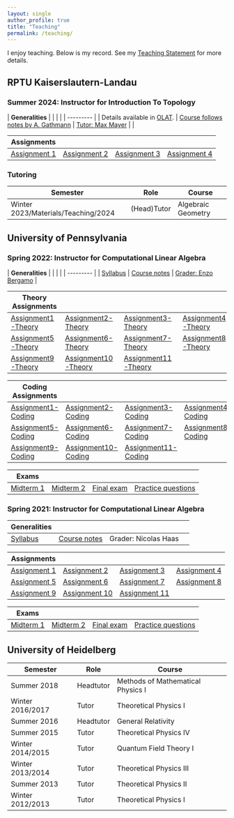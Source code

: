 ```yaml
---
layout: single
author_profile: true
title: "Teaching"
permalink: /teaching/
---
```


I enjoy teaching. Below is my record. See my [Teaching Statement](/Materials/General/TeachingStatementMartinBies.pdf) for more details.


## RPTU Kaiserslautern-Landau

### Summer 2024: Instructor for Introduction To Topology

| **Generalities** | | | |
| --------- |
| Details available in [OLAT](https://olat.vcrp.de/dmz/). | [Course follows notes by A. Gathmann](https://agag-gathmann.math.rptu.de/class/topo-2023/topo-2023.pdf) | [Tutor: Max Mayer](https://math.rptu.de/ags/agag/personen/mitglieder) | |


| **Assignments** | | | |
| ---- | ---- | ---- | ---- |
[Assignment 1](/Materials/Teaching/2024/Blatt-1.pdf) | [Assignment 2](/Materials/Teaching/2024/Blatt-2.pdf) | [Assignment 3](/Materials/Teaching/2024/Blatt-3.pdf) | [Assignment 4](/Materials/Teaching/2024/Blatt-4.pdf) |



### Tutoring

| **Semester** | **Role** | **Course** |
| ---- |---- | ---- |
| Winter 2023/Materials/Teaching/2024 | (Head)Tutor | Algebraic Geometry |



## University of Pennsylvania

### Spring 2022: Instructor for Computational Linear Algebra

| **Generalities** | | | |
| --------- |
| [Syllabus](/Materials/Teaching/2022/Syllabus.pdf) | [Course notes](/Materials/Teaching/2022/ComputationalLinearAlgebra-2022.pdf) | [Grader: Enzo Bergamo](https://www.enzobergamo.com/) |

| **Theory Assignments** | | | |
| ---- | ---- | ---- | ---- |
| [Assignment1-Theory](/Materials/Teaching/2022/Assignment1-Theory.pdf) | [Assignment2-Theory](/Materials/Teaching/2022/Assignment2-Theory.pdf) | [Assignment3-Theory](/Materials/Teaching/2022/Assignment3-Theory.pdf) | [Assignment4-Theory](/Materials/Teaching/2022/Assignment4-Theory.pdf) |
| [Assignment5-Theory](/Materials/Teaching/2022/Assignment5-Theory.pdf) | [Assignment6-Theory](/Materials/Teaching/2022/Assignment6-Theory.pdf) | [Assignment7-Theory](/Materials/Teaching/2022/Assignment7-Theory.pdf) | [Assignment8-Theory](/Materials/Teaching/2022/Assignment8-Theory.pdf) |
| [Assignment9-Theory](/Materials/Teaching/2022/Assignment9-Theory.pdf) | [Assignment10-Theory](/Materials/Teaching/2022/Assignment10-Theory.pdf) | [Assignment11-Theory](/Materials/Teaching/2022/Assignment11-Theory.pdf) | |

| **Coding Assignments** | | | |
| ---- | ---- | ---- | ---- |
| [Assignment1-Coding](/Materials/Teaching/2022/Assignment1-Coding.pdf) | [Assignment2-Coding](/Materials/Teaching/2022/Assignment2-Coding.pdf) | [Assignment3-Coding](/Materials/Teaching/2022/Assignment3-Coding.pdf) | [Assignment4-Coding](/Materials/Teaching/2022/Assignment4-Coding.pdf) |
| [Assignment5-Coding](/Materials/Teaching/2022/Assignment5-Coding.pdf) | [Assignment6-Coding](/Materials/Teaching/2022/Assignment6-Coding.pdf) | [Assignment7-Coding](/Materials/Teaching/2022/Assignment7-Coding.pdf) | [Assignment8-Coding](/Materials/Teaching/2022/Assignment8-Coding.pdf) |
| [Assignment9-Coding](/Materials/Teaching/2022/Assignment9-Coding.pdf) | [Assignment10-Coding](/Materials/Teaching/2022/Assignment10-Coding.pdf) | [Assignment11-Coding](/Materials/Teaching/2022/Assignment11-Coding.pdf) | |

| **Exams** | | | |
| ---- | ---- | ---- | ---- |
| [Midterm 1](/Materials/Teaching/2022/Midterm1.pdf) | [Midterm 2](/Materials/Teaching/2022/Midterm2.pdf) | [Final exam](/Materials/Teaching/2022/FinalExam.pdf) | [Practice questions](/Materials/Teaching/2022/Practice.pdf) |


### Spring 2021: Instructor for Computational Linear Algebra

| **Generalities** | | | |
| ---- | ---- | ---- | ---- |
| [Syllabus](/Materials/Teaching/2021/Syllabus.pdf) | [Course notes](/Materials/Teaching/2021/ComputationalLinearAlgebra-2021.pdf) | Grader: Nicolas Haas | |


| **Assignments** | | | |
| ---- | ---- | ---- | ---- |
[Assignment 1](/Materials/Teaching/2021/Assignment1.pdf) | [Assignment 2](/Materials/Teaching/2021/Assignment2.pdf) | [Assignment 3](/Materials/Teaching/2021/Assignment3.pdf) | [Assignment 4](/Materials/Teaching/2021/Assignment4.pdf)
[Assignment 5](/Materials/Teaching/2021/Assignment5.pdf) | [Assignment 6](/Materials/Teaching/2021/Assignment6.pdf) | [Assignment 7](/Materials/Teaching/2021/Assignment7.pdf) | [Assignment 8](/Materials/Teaching/2021/Assignment8.pdf)
[Assignment 9](/Materials/Teaching/2021/Assignment9.pdf) | [Assignment 10](/Materials/Teaching/2021/Assignment10.pdf) | [Assignment 11](/Materials/Teaching/2021/Assignment11.pdf)


| **Exams** | | | |
| ---- | ---- | ---- | ---- |
| [Midterm 1](/Materials/Teaching/2021/Midterm1.pdf) | [Midterm 2](/Materials/Teaching/2021/Midterm2.pdf) | [Final exam](/Materials/Teaching/2021/FinalExam.pdf) | [Practice questions](/Materials/Teaching/2021/PracticeAndSchedule.pdf) |


## University of Heidelberg

| **Semester** | **Role** | **Course** |
| ----- |---- | ---- |
| Summer 2018    | Headtutor | Methods of Mathematical Physics I |
|  Winter 2016/2017 | Tutor     | Theoretical Physics I |
| Summer 2016    | Headtutor | General Relativity |
|  Summer 2015    | Tutor     | Theoretical Physics IV |
|  Winter 2014/2015 | Tutor     | Quantum Field Theory I |
|  Winter 2013/2014 | Tutor     | Theoretical Physics III |
|  Summer 2013    | Tutor     | Theoretical Physics II |
| Winter 2012/2013 | Tutor     | Theoretical Physics I |

